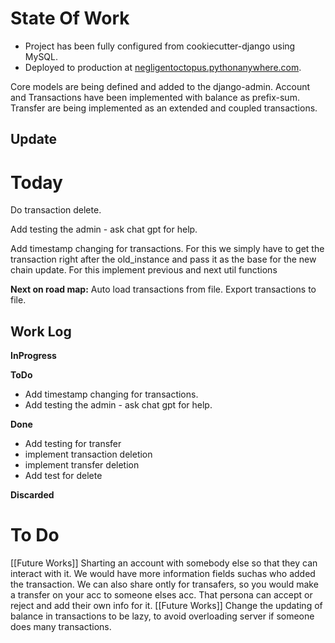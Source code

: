 # State Of Work

* Project has been fully configured from cookiecutter-django using MySQL.
* Deployed to production at [negligentoctopus.pythonanywhere.com](negligentoctopus.pythonanywhere.com).

Core models are being defined and added to the django-admin.
Account and Transactions have been implemented with balance as prefix-sum.
Transfer are being implemented as an extended and coupled transactions.

## Update


# Today

Do transaction delete.

Add testing the admin - ask chat gpt for help.

Add timestamp changing for transactions.
    For this we simply have to get the transaction right after the old_instance and pass it as the base for the new chain update. For this implement previous and next util functions

__Next on road map:__
    Auto load transactions from file.
    Export transactions to file.

## Work Log
__InProgress__

__ToDo__
* Add timestamp changing for transactions.
* Add testing the admin - ask chat gpt for help.

__Done__
* Add testing for transfer
* implement transaction deletion
* implement transfer deletion
* Add test for delete

__Discarded__

# To Do
[[Future Works]] Sharting an account with somebody else so that they can interact with it. We would have more information fields suchas who added the transaction. We can also share ontly for transafers, so you would make a transfer on your acc to someone elses acc. That persona can accept or reject and add their own info for it.
[[Future Works]] Change the updating of balance in transactions to be lazy, to avoid overloading server if someone does many transactions.

